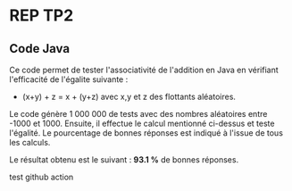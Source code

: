 # REP TP2

## Code Java

Ce code permet de tester l'associativité de l'addition en Java en vérifiant l'efficacité de l'égalite suivante : 
- (x+y) + z = x + (y+z) avec x,y et z des flottants aléatoires. 

Le code génère 1 000 000 de tests avec des nombres aléatoires entre -1000 et 1000. Ensuite, il effectue le calcul mentionné ci-dessus et teste l'égalité.
Le pourcentage de bonnes réponses est indiqué à l'issue de tous les calculs. 

Le résultat obtenu est le suivant : **93.1 %** de bonnes réponses.

test github action
